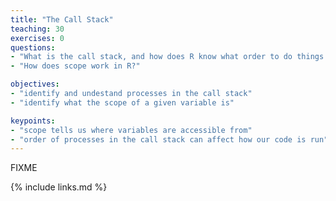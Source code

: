 ```yaml
---
title: "The Call Stack"
teaching: 30
exercises: 0
questions:
- "What is the call stack, and how does R know what order to do things in?"
- "How does scope work in R?"

objectives:
- "identify and undestand processes in the call stack"
- "identify what the scope of a given variable is"

keypoints:
- "scope tells us where variables are accessible from"
- "order of processes in the call stack can affect how our code is run"
---
```

FIXME

{% include links.md %}